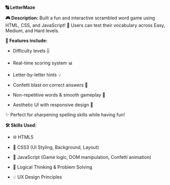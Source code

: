 **🔠 LetterMaze** 

**🎮 Description:**
Built a fun and interactive scrambled word game using HTML, CSS, and JavaScript! 🧠 Users can test their vocabulary across Easy, Medium, and Hard levels.

**🎯 Features include:**

* Difficulty levels 🎚️

* Real-time scoring system 📊

* Letter-by-letter hints 💡

* Confetti blast on correct answers 🎉

* Non-repetitive words & smooth gameplay 🔁

* Aesthetic UI with responsive design 🎨

✨ Perfect for sharpening spelling skills while having fun!

**🛠️ Skills Used:**

* 🌐 HTML5

* 🎨 CSS3 (UI Styling, Background, Layout)

* 📜 JavaScript (Game logic, DOM manipulation, Confetti animation)

* 🧠 Logical Thinking & Problem Solving

* 💡 UX Design Principles
